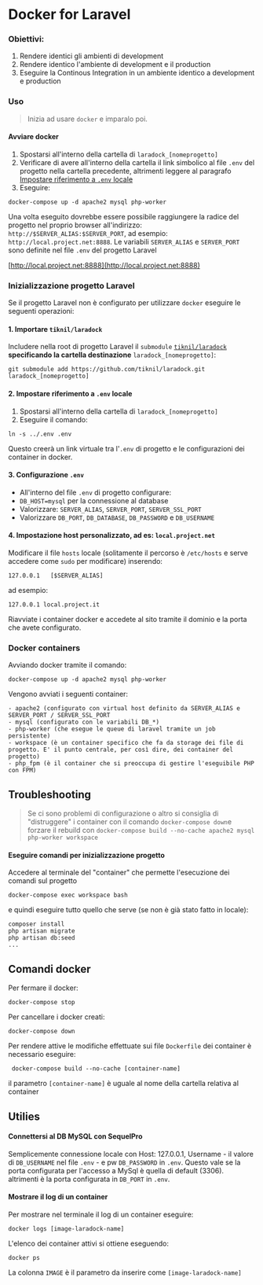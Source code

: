 # Docker for Laravel

### Obiettivi:

1. Rendere identici gli ambienti di development
2. Rendere identico l'ambiente di development e il production
3. Eseguire la Continous Integration in un ambiente identico a development e production

### Uso

> Inizia ad usare `docker` e imparalo poi. 

#### Avviare docker

1. Spostarsi all'interno della cartella di `laradock_[nomeprogetto]`
2. Verificare di avere all'interno della cartella il link simbolico al file `.env` del progetto nella cartella precedente, altrimenti leggere al paragrafo [Impostare riferimento a `.env` locale](#impostare-riferimento-a-env-locale)
3. Eseguire: 

```
docker-compose up -d apache2 mysql php-worker
```

Una volta eseguito dovrebbe essere possibile raggiungere la radice del progetto nel proprio browser all'indirizzo:
`http://$SERVER_ALIAS:$SERVER_PORT`, ad esempio: `http://local.project.net:8888`. Le variabili `SERVER_ALIAS` e `SERVER_PORT` sono definite nel file `.env` del progetto Laravel

[http://local.project.net:8888](http://local.project.net:8888)

### Inizializzazione progetto Laravel

Se il progetto Laravel non è configurato per utilizzare `docker` eseguire le seguenti operazioni:

#### 1. Importare `tiknil/laradock`

Includere nella root di progetto Laravel il `submodule` [`tiknil/laradock`](https://github.com/tiknil/laradock) __specificando la cartella destinazione__ `laradock_[nomeprogetto]`:

```
git submodule add https://github.com/tiknil/laradock.git laradock_[nomeprogetto]
```

#### 2. Impostare riferimento a `.env` locale

1. Spostarsi all'interno della cartella di `laradock_[nomeprogetto]`
2. Eseguire il comando:

```
ln -s ../.env .env
```

Questo creerà un link virtuale tra l'`.env` di progetto e le configurazioni dei container in docker.

#### 3. Configurazione `.env`

* All'interno del file `.env` di progetto configurare:
 * `DB_HOST=mysql` per la connessione al database
 * Valorizzare: `SERVER_ALIAS`, `SERVER_PORT`, `SERVER_SSL_PORT`
 * Valorizzare `DB_PORT`, `DB_DATABASE`, `DB_PASSWORD` e `DB_USERNAME`

#### 4. Impostazione host personalizzato, ad es: `local.project.net`

Modificare il file `hosts` locale (solitamente il percorso è `/etc/hosts` e serve accedere come `sudo` per modificare) inserendo:

```
127.0.0.1	[$SERVER_ALIAS]
```

ad esempio:

```
127.0.0.1 local.project.it
```

Riavviate i container docker e accedete al sito tramite il dominio e la porta che avete configurato.

### Docker containers

Avviando docker tramite il comando: 

```
docker-compose up -d apache2 mysql php-worker
```

Vengono avviati i seguenti container:

```
- apache2 (configurato con virtual host definito da SERVER_ALIAS e SERVER_PORT / SERVER_SSL_PORT
- mysql (configurato con le variabili DB_*)
- php-worker (che esegue le queue di laravel tramite un job persistente)
- workspace (è un container specifico che fa da storage dei file di progetto. E' il punto centrale, per così dire, dei container del progetto)
- php_fpm (è il container che si preoccupa di gestire l'eseguibile PHP con FPM)
```

## Troubleshooting

> Se ci sono problemi di configurazione o altro si consiglia di "distruggere" i container con il comando `docker-compose down`e forzare il rebuild con `docker-compose build --no-cache apache2 mysql php-worker workspace`


#### Eseguire comandi per inizializzazione progetto

Accedere al terminale del "container" che permette l'esecuzione dei comandi sul progetto

```
docker-compose exec workspace bash
```

e quindi eseguire tutto quello che serve (se non è già stato fatto in locale):

```
composer install
php artisan migrate
php artisan db:seed
...
```

## Comandi docker

Per fermare il docker:
```
docker-compose stop
```

Per cancellare i docker creati:
```
docker-compose down
```

Per rendere attive le  modifiche effettuate sui file `Dockerfile` dei container è necessario eseguire:
```
 docker-compose build --no-cache [container-name]
 ```
 il parametro `[container-name]` è uguale al nome della cartella relativa al container

## Utilies

#### Connettersi al DB MySQL con SequelPro

Semplicemente connessione locale con Host: 127.0.0.1, Username - il valore di `DB_USERNAME` nel file `.env` - e pw `DB_PASSWORD` in `.env`. Questo vale se la porta configurata per l'accesso a MySql è quella di default (3306). altrimenti è la porta configurata in `DB_PORT` in `.env`.

#### Mostrare il log di un container
 Per mostrare nel terminale il log di un container eseguire:
 ```
 docker logs [image-laradock-name]
 ```
 L'elenco dei container attivi si ottiene eseguendo:
 ```
 docker ps
 ```
 La colonna `IMAGE` è il parametro da inserire come `[image-laradock-name]`

